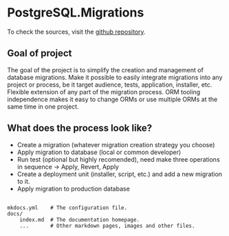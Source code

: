 # PostgreSQL.Migrations

To check the sources, visit the [github repository](https://github.com/EmptyFlow/PostgreSQL.Migrations).

## Goal of project

The goal of the project is to simplify the creation and management of database migrations.
Make it possible to easily integrate migrations into any project or process, be it target audience, tests, application, installer, etc.
Flexible extension of any part of the migration process.
ORM tooling independence makes it easy to change ORMs or use multiple ORMs at the same time in one project.

## What does the process look like?

* Create a migration (whatever migration creation strategy you choose)
* Apply migration to database (local or common developer)
* Run test (optional but highly recomended), need make three operations in sequence -> Apply, Revert, Apply
* Create a deployment unit (installer, script, etc.) and add a new migration to it.
* Apply migration to production database

## 

    mkdocs.yml    # The configuration file.
    docs/
        index.md  # The documentation homepage.
        ...       # Other markdown pages, images and other files.
